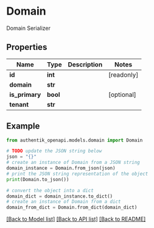 # Domain

Domain Serializer

## Properties

Name | Type | Description | Notes
------------ | ------------- | ------------- | -------------
**id** | **int** |  | [readonly] 
**domain** | **str** |  | 
**is_primary** | **bool** |  | [optional] 
**tenant** | **str** |  | 

## Example

```python
from authentik_openapi.models.domain import Domain

# TODO update the JSON string below
json = "{}"
# create an instance of Domain from a JSON string
domain_instance = Domain.from_json(json)
# print the JSON string representation of the object
print(Domain.to_json())

# convert the object into a dict
domain_dict = domain_instance.to_dict()
# create an instance of Domain from a dict
domain_from_dict = Domain.from_dict(domain_dict)
```
[[Back to Model list]](../README.md#documentation-for-models) [[Back to API list]](../README.md#documentation-for-api-endpoints) [[Back to README]](../README.md)



